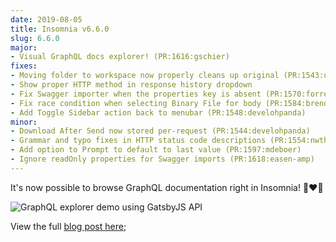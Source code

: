 ```yaml
---
date: 2019-08-05
title: Insomnia v6.6.0
slug: 6.6.0
major:
- Visual GraphQL docs explorer! (PR:1616:gschier)
fixes:
- Moving folder to workspace now properly cleans up original (PR:1543:udkl)
- Show proper HTTP method in response history dropdown
- Fix Swagger importer when the properties key is absent (PR:1570:forresty)
- Fix race condition when selecting Binary File for body (PR:1584:brendano86)
- Add Toggle Sidebar action back to menubar (PR:1548:develohpanda)
minor:
- Download After Send now stored per-request (PR:1544:develohpanda)
- Grammar and typo fixes in HTTP status code descriptions (PR:1554:nwthomas)
- Add option to Prompt to default to last value (PR:1597:mdeboer)
- Ignore readOnly properties for Swagger imports (PR:1618:easen-amp)
---
```


It's now possible to browse GraphQL documentation right in Insomnia! 🎉❤️🤗

![GraphQL explorer demo using GatsbyJS API](/images/screens/gql-explorer.gif)

View the full [blog post here](/blog/graphql-explorer);
